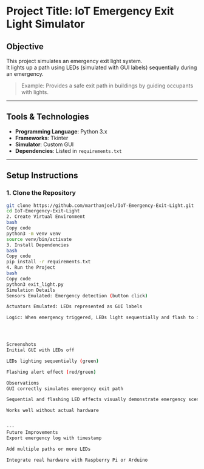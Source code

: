 # Project Title: IoT Emergency Exit Light Simulator

## Objective
This project simulates an emergency exit light system.  
It lights up a path using LEDs (simulated with GUI labels) sequentially during an emergency.

> Example: Provides a safe exit path in buildings by guiding occupants with lights.

---

## Tools & Technologies
- **Programming Language**: Python 3.x
- **Frameworks**: Tkinter
- **Simulator**: Custom GUI
- **Dependencies**: Listed in `requirements.txt`

---

## Setup Instructions

### 1. Clone the Repository
```bash
git clone https://github.com/marthanjoel/IoT-Emergency-Exit-Light.git
cd IoT-Emergency-Exit-Light
2. Create Virtual Environment
bash
Copy code
python3 -m venv venv
source venv/bin/activate
3. Install Dependencies
bash
Copy code
pip install -r requirements.txt
4. Run the Project
bash
Copy code
python3 exit_light.py
Simulation Details
Sensors Emulated: Emergency detection (button click)

Actuators Emulated: LEDs represented as GUI labels

Logic: When emergency triggered, LEDs light sequentially and flash to indicate alert




Screenshots
Initial GUI with LEDs off

LEDs lighting sequentially (green)

Flashing alert effect (red/green)

Observations
GUI correctly simulates emergency exit path

Sequential and flashing LED effects visually demonstrate emergency scenario

Works well without actual hardware


---
Future Improvements
Export emergency log with timestamp

Add multiple paths or more LEDs

Integrate real hardware with Raspberry Pi or Arduino

